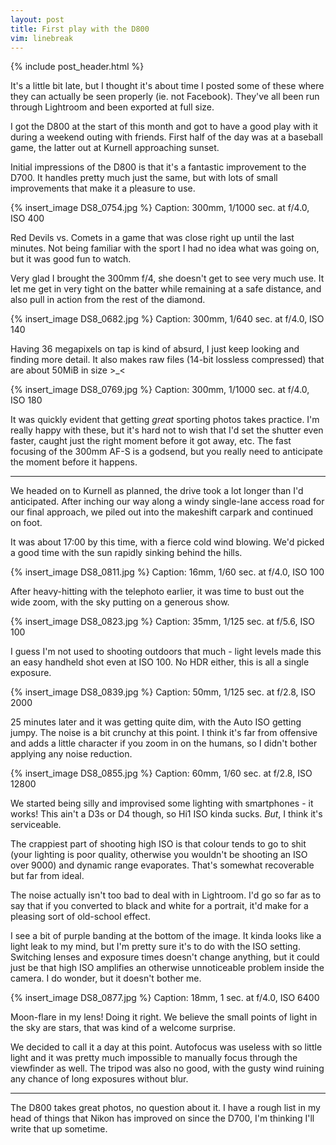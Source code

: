 ```yaml
---
layout: post
title: First play with the D800
vim: linebreak
---
```


{% include post_header.html %}

It's a little bit late, but I thought it's about time I posted some of these where they can actually be seen properly (ie. not Facebook). They've all been run through Lightroom and been exported at full size.

I got the D800 at the start of this month and got to have a good play with it during a weekend outing with friends. First half of the day was at a baseball game, the latter out at Kurnell approaching sunset.

Initial impressions of the D800 is that it's a fantastic improvement to the D700. It handles pretty much just the same, but with lots of small improvements that make it a pleasure to use.

{% insert_image DS8_0754.jpg %}
Caption: 300mm, 1/1000 sec. at f/4.0, ISO 400

Red Devils vs. Comets in a game that was close right up until the last minutes. Not being familiar with the sport I had no idea what was going on, but it was good fun to watch.

Very glad I brought the 300mm f/4, she doesn't get to see very much use. It let me get in very tight on the batter while remaining at a safe distance, and also pull in action from the rest of the diamond.

{% insert_image DS8_0682.jpg %}
Caption: 300mm, 1/640 sec. at f/4.0, ISO 140

Having 36 megapixels on tap is kind of absurd, I just keep looking and finding more detail. It also makes raw files (14-bit lossless compressed) that are about 50MiB in size >_<

{% insert_image DS8_0769.jpg %}
Caption: 300mm, 1/1000 sec. at f/4.0, ISO 180

It was quickly evident that getting *great* sporting photos takes practice. I'm really happy with these, but it's hard not to wish that I'd set the shutter even faster, caught just the right moment before it got away, etc. The fast focusing of the 300mm AF-S is a godsend, but you really need to anticipate the moment before it happens.

---

We headed on to Kurnell as planned, the drive took a lot longer than I'd anticipated. After inching our way along a windy single-lane access road for our final approach, we piled out into the makeshift carpark and continued on foot.

It was about 17:00 by this time, with a fierce cold wind blowing. We'd picked a good time with the sun rapidly sinking behind the hills.

{% insert_image DS8_0811.jpg %}
Caption: 16mm, 1/60 sec. at f/4.0, ISO 100

After heavy-hitting with the telephoto earlier, it was time to bust out the wide zoom, with the sky putting on a generous show.

{% insert_image DS8_0823.jpg %}
Caption: 35mm, 1/125 sec. at f/5.6, ISO 100

I guess I'm not used to shooting outdoors that much - light levels made this an easy handheld shot even at ISO 100. No HDR either, this is all a single exposure.

{% insert_image DS8_0839.jpg %}
Caption: 50mm, 1/125 sec. at f/2.8, ISO 2000

25 minutes later and it was getting quite dim, with the Auto ISO getting jumpy. The noise is a bit crunchy at this point. I think it's far from offensive and adds a little character if you zoom in on the humans, so I didn't bother applying any noise reduction.

{% insert_image DS8_0855.jpg %}
Caption: 60mm, 1/60 sec. at f/2.8, ISO 12800

We started being silly and improvised some lighting with smartphones - it works! This ain't a D3s or D4 though, so Hi1 ISO kinda sucks. *But*, I think it's serviceable.

The crappiest part of shooting high ISO is that colour tends to go to shit (your lighting is poor quality, otherwise you wouldn't be shooting an ISO over 9000) and dynamic range evaporates. That's somewhat recoverable but far from ideal.

The noise actually isn't too bad to deal with in Lightroom. I'd go so far as to say that if you converted to black and white for a portrait, it'd make for a pleasing sort of old-school effect.

I see a bit of purple banding at the bottom of the image. It kinda looks like a light leak to my mind, but I'm pretty sure it's to do with the ISO setting. Switching lenses and exposure times doesn't change anything, but it could just be that high ISO amplifies an otherwise unnoticeable problem inside the camera. I do wonder, but it doesn't bother me.

{% insert_image DS8_0877.jpg %}
Caption: 18mm, 1 sec. at f/4.0, ISO 6400

Moon-flare in my lens! Doing it right. We believe the small points of light in the sky are stars, that was kind of a welcome surprise.

We decided to call it a day at this point. Autofocus was useless with so little light and it was pretty much impossible to manually focus through the viewfinder as well. The tripod was also no good, with the gusty wind ruining any chance of long exposures without blur.

---

The D800 takes great photos, no question about it. I have a rough list in my head of things that Nikon has improved on since the D700, I'm thinking I'll write that up sometime.

